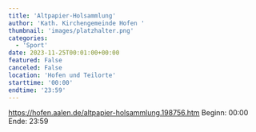 ```yaml
---
title: 'Altpapier-Holsammlung'
author: 'Kath. Kirchengemeinde Hofen '
thumbnail: 'images/platzhalter.png'
categories:
  - 'Sport'
date: 2023-11-25T00:01:00+00:00
featured: False
canceled: False
location: 'Hofen und Teilorte'
starttime: '00:00'
endtime: '23:59'
---
```

https://hofen.aalen.de/altpapier-holsammlung.198756.htm
Beginn: 00:00
 Ende: 23:59
